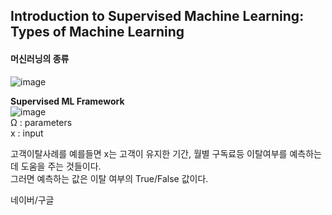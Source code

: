 ## Introduction to Supervised Machine Learning: Types of Machine Learning

#### 머신러닝의 종류
![image](https://user-images.githubusercontent.com/40943064/121360061-0a856800-c96f-11eb-9491-4c67981c371e.png)  


 
**Supervised ML Framework**  
![image](https://user-images.githubusercontent.com/40943064/121360152-20932880-c96f-11eb-93e1-9dbeaff4e5b8.png)  
Ω : parameters  
x : input  

고객이탈사례를 예를들면 x는 고객이 유지한 기간, 월별 구독료등 이탈여부를 예측하는데 도움을 주는 것들이다.  
그러면 예측하는 값은 이탈 여부의 True/False 값이다.

네이버/구글
